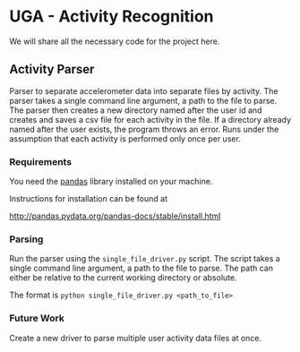 # UGA - Activity Recognition

We will share all the necessary code for the project here.

## Activity Parser

Parser to separate accelerometer data into separate files by activity.
The parser takes a single command line argument, a path to the file to 
 parse.  The parser then creates a new directory named after the user
 id and creates and saves a csv file for each activity in the file.  If
 a directory already named after the user exists, the program throws an
 error.  Runs under the assumption that each activity is performed only
 once per user.
 
### Requirements
 
 You need the [pandas](http://pandas.pydata.org) library 
 installed on your machine.
 
 Instructions for installation can be found at 
 
 http://pandas.pydata.org/pandas-docs/stable/install.html
 
### Parsing
 
 Run the parser using the `single_file_driver.py` script.  The script
 takes a single command line argument, a path to the file to parse. 
 The path can either be relative to the current working directory 
 or absolute.
 
 The format is `python single_file_driver.py <path_to_file>`
 
### Future Work
 
 Create a new driver to parse multiple user activity data files at once.